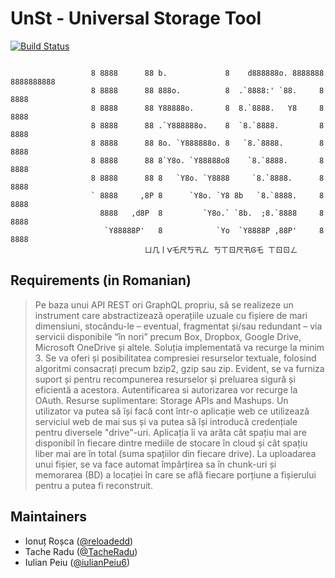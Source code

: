 # UnSt - Universal Storage Tool

[![Build Status](http://reloadedd.me:8443/buildStatus/icon?job=UniversalStorageTool)](http://reloadedd.me:8080/job/UniversalStorageTool/)

```

                  8 8888      88 b.             8    d888888o. 8888888 8888888888
                  8 8888      88 888o.          8  .`8888:' `88.     8 8888       
                  8 8888      88 Y88888o.       8  8.`8888.   Y8     8 8888       
                  8 8888      88 .`Y888888o.    8  `8.`8888.         8 8888       
                  8 8888      88 8o. `Y888888o. 8   `8.`8888.        8 8888       
                  8 8888      88 8`Y8o. `Y88888o8    `8.`8888.       8 8888       
                  8 8888      88 8   `Y8o. `Y8888     `8.`8888.      8 8888       
                  ` 8888     ,8P 8      `Y8o. `Y8 8b   `8.`8888.     8 8888       
                    8888   ,d8P  8         `Y8o.` `8b.  ;8.`8888     8 8888       
                     `Y88888P'   8            `Yo  `Y8888P ,88P'     8 8888       
                              ㄩ几丨ᐯ乇尺丂卂ㄥ 丂ㄒㄖ尺卂Ꮆ乇 ㄒㄖㄖㄥ

```

## Requirements (in Romanian)
> Pe baza unui API REST ori GraphQL propriu, să se realizeze un instrument care abstractizează operațiile uzuale cu fișiere de mari dimensiuni, stocându-le – eventual, fragmentat și/sau redundant – via servicii disponibile “în nori” precum Box, Dropbox, Google Drive, Microsoft OneDrive și altele. Soluția implementată va recurge la minim 3. Se va oferi și posibilitatea compresiei resurselor textuale, folosind algoritmi consacrați precum bzip2, gzip sau zip. Evident, se va furniza suport și pentru recompunerea resurselor și preluarea sigură și eficientă a acestora. Autentificarea si autorizarea vor recurge la OAuth. Resurse suplimentare: Storage APIs and Mashups.
> Un utilizator va putea să își facă cont într-o aplicație web ce utilizează serviciul web de mai sus și va putea să își introducă credențiale pentru diversele "drive"-uri. Aplicația îi va arăta cât spațiu mai are disponibil în fiecare dintre mediile de stocare în cloud și cât spațiu liber mai are în total (suma spațiilor din fiecare drive). La uploadarea unui fișier, se va face automat împărțirea sa în chunk-uri și memorarea (BD) a locației în care se află fiecare porțiune a fișierului pentru a putea fi reconstruit.

## Maintainers
- Ionuț Roșca ([@reloadedd](https://github.com/reloadedd))
- Tache Radu ([@TacheRadu](https://github.com/TacheRadu))
- Iulian Peiu ([@iulianPeiu6](https://github.com/iulianPeiu6))
